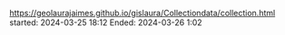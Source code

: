 https://geolaurajaimes.github.io/gislaura/Collectiondata/collection.html
started: 2024-03-25 18:12  Ended: 2024-03-26 1:02  
